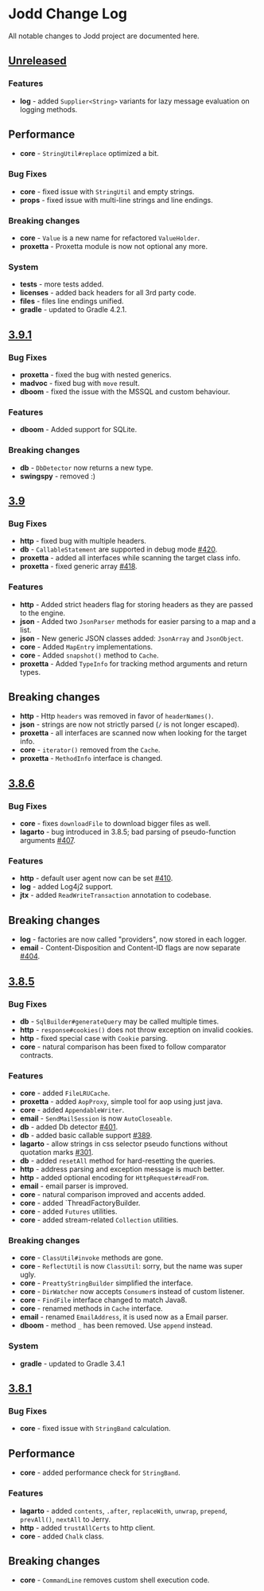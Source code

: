 # Jodd Change Log

All notable changes to Jodd project are documented here.

## [Unreleased](https://github.com/oblac/jodd/compare/v3.9...master)

### Features

+ **log** - added `Supplier<String>` variants for lazy message evaluation on logging methods.

## Performance

+ **core** - `StringUtil#replace` optimized a bit.

### Bug Fixes

+ **core** - fixed issue with `StringUtil` and empty strings.
+ **props** - fixed issue with multi-line strings and line endings.

### Breaking changes

+ **core** - `Value` is a new name for refactored `ValueHolder`. 
+ **proxetta** - Proxetta module is now not optional any more.

### System

+ **tests** - more tests added.
+ **licenses** - added back headers for all 3rd party code.
+ **files** - files line endings unified.
+ **gradle** - updated to Gradle 4.2.1.

## [3.9.1](https://github.com/oblac/jodd/compare/v3.9...3.9.1)

### Bug Fixes

+ **proxetta** - fixed the bug with nested generics.
+ **madvoc** - fixed bug with `move` result.
+ **dboom** - fixed the issue with the MSSQL and custom behaviour. 

### Features

+ **dboom** - Added support for SQLite.

### Breaking changes

+ **db** - `DbDetector` now returns a new type.
+ **swingspy** - removed :)

## [3.9](https://github.com/oblac/jodd/compare/v3.8.6...3.9)

### Bug Fixes

+ **http** - fixed bug with multiple headers.
+ **db** - `CallableStatement` are supported in debug mode [#420](https://github.com/oblac/jodd/issues/420).
+ **proxetta** - added all interfaces while scanning the target class info.
+ **proxetta** - fixed generic array [#418](https://github.com/oblac/jodd/issues/418).

### Features

+ **http** - Added strict headers flag for storing headers as they are passed to the engine.
+ **json** - Added two `JsonParser` methods for easier parsing to a map and a list. 
+ **json** - New generic JSON classes added: `JsonArray` and `JsonObject`.
+ **core** - Added `MapEntry` implementations.
+ **core** - Added `snapshot()` method to `Cache`.
+ **proxetta** - Added `TypeInfo` for tracking method arguments and return types.

## Breaking changes

+ **http** - Http `headers` was removed in favor of `headerNames()`.
+ **json** - strings are now not strictly parsed (`/` is not longer escaped). 
+ **proxetta** - all interfaces are scanned now when looking for the target info.
+ **core** - `iterator()` removed from the `Cache`.
+ **proxetta** - `MethodInfo` interface is changed.

## [3.8.6](https://github.com/oblac/jodd/compare/v3.8.5...3.8.6)

### Bug Fixes

+ **core** - fixes `downloadFile` to download bigger files as well.
+ **lagarto** - bug introduced in 3.8.5; bad parsing of pseudo-function arguments [#407](https://github.com/oblac/jodd/issues/407).

### Features

+ **http** - default user agent now can be set [#410](https://github.com/oblac/jodd/pull/410).
+ **log** - added Log4j2 support.
+ **jtx** - added `ReadWriteTransaction` annotation to codebase.

## Breaking changes

+ **log** - factories are now called "providers", now stored in each logger.
+ **email** - Content-Disposition and Content-ID flags are now separate [#404](https://github.com/oblac/jodd/issues/404).


## [3.8.5](https://github.com/oblac/jodd/compare/v3.8.1...v3.8.5)

### Bug Fixes

+ **db** - `SqlBuilder#generateQuery` may be called multiple times.
+ **http** - `response#cookies()` does not throw exception on invalid cookies.
+ **http** - fixed special case with `Cookie` parsing. 
+ **core** - natural comparison has been fixed to follow comparator contracts.

### Features

+ **core** - added `FileLRUCache`.
+ **proxetta** - added `AopProxy`, simple tool for aop using just java.
+ **core** - added `AppendableWriter`.
+ **email** - `SendMailSession` is now `AutoCloseable`.
+ **db** - added Db detector [#401](https://github.com/oblac/jodd/issues/401).
+ **db** - added basic callable support [#389](https://github.com/oblac/jodd/issues/389).
+ **lagarto** - allow strings in css selector pseudo functions without quotation marks [#301](https://github.com/oblac/jodd/issues/301).
+ **db** - added `resetAll` method for hard-resetting the queries.
+ **http** - address parsing and exception message is much better.
+ **http** - added optional encoding for `HttpRequest#readFrom`.
+ **email** - email parser is improved.
+ **core** - natural comparison improved and accents added.
+ **core** - added `ThreadFactoryBuilder.
+ **core** - added `Futures` utilities.
+ **core** - added stream-related `Collection` utilities.

### Breaking changes

+ **core** - `ClassUtil#invoke` methods are gone.
+ **core** - `ReflectUtil` is now `ClassUtil`: sorry, but the name was super ugly.
+ **core** - `PreattyStringBuilder` simplified the interface.
+ **core** - `DirWatcher` now accepts `Consumer`s instead of custom listener.
+ **core** - `FindFile` interface changed to match Java8.
+ **core** - renamed methods in `Cache` interface.
+ **email** - renamed `EmailAddress`, it is used now as a Email parser.
+ **dboom** - method `_` has been removed. Use `append` instead.

### System

+ **gradle** - updated to Gradle 3.4.1


## [3.8.1](https://github.com/oblac/jodd/compare/v3.8.0...v3.8.1)

### Bug Fixes

+ **core** - fixed issue with `StringBand` calculation.

## Performance

+ **core** - added performance check for `StringBand`.

### Features

+ **lagarto** - added `contents`, `.after`, `replaceWith`, `unwrap`, `prepend`, `prevAll()`, `nextAll` to Jerry.
+ **http** - added `trustAllCerts` to http client.
+ **core** - added `Chalk` class.

## Breaking changes

+ **core** - `CommandLine` removes custom shell execution code.

